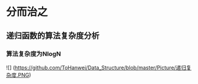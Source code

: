 分而治之
===========================
递归函数的算法复杂度分析
----------------------------
### 算法复杂度为NlogN
![] (https://github.com/ToHanwei/Data_Structure/blob/master/Picture/递归复杂度.PNG)
